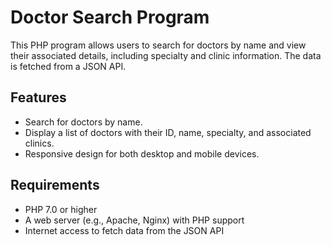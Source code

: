 # Doctor Search Program

This PHP program allows users to search for doctors by name and view their associated details, including specialty and clinic information. The data is fetched from a JSON API.

## Features

- Search for doctors by name.
- Display a list of doctors with their ID, name, specialty, and associated clinics.
- Responsive design for both desktop and mobile devices.

## Requirements

- PHP 7.0 or higher
- A web server (e.g., Apache, Nginx) with PHP support
- Internet access to fetch data from the JSON API
